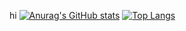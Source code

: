 hi
[![Anurag's GitHub stats](https://github-readme-stats.vercel.app/api?username=absolutelynotmonika&show_icons=true&theme=tokyonight)](https://github.com/anuraghazra/github-readme-stats)
[![Top Langs](https://github-readme-stats.vercel.app/api/top-langs/?username=absolutelynotmonika&layout=compact&theme=tokyonight)](https://github.com/anuraghazra/github-readme-stats)

